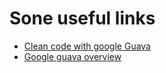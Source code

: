 

# Sone useful links

- [Clean code with google Guava](http://www.slideshare.net/IgorAnishchenko/clean-code-with-google-guava-jee-conf?qid=88c17ef3-67f4-4867-b28d-c02cebefe421&v=&b=&from_search=4)
- [Google guava overview](http://www.slideshare.net/hypermin/google-guava-overview201303260?qid=88c17ef3-67f4-4867-b28d-c02cebefe421&v=&b=&from_search=9)
